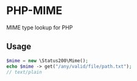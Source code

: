 # PHP-MIME

MIME type lookup for PHP

## Usage

```PHP
$mime = new \Status200\Mime();
echo $mime -> get("/any/valid/file/path.txt");
// text/plain
```